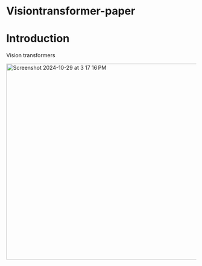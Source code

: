 # Visiontransformer-paper

# Introduction 
Vision transformers 

<img width="521" alt="Screenshot 2024-10-29 at 3 17 16 PM" src="https://github.com/user-attachments/assets/f6f0388c-6162-460c-be84-31cd0b2edf83">
